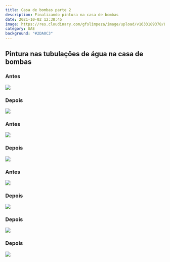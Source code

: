 ```yaml
---
title: Casa de bombas parte 2
description: Finalizando pintura na casa de bombas
date: 2021-10-02 12:38:45
image: https://res.cloudinary.com/gfslimpeza/image/upload/v1633189378/Limpeza%20UAE/casa%20de%20bombas/parte%202/b768a991-d36e-474f-8ca5-38ec88f46238_zpna9y.jpg
category: UAE
background: "#2DA0C3"
---
```

## Pintura nas tubulações de água na casa de bombas

### Antes
![](https://res.cloudinary.com/gfslimpeza/image/upload/v1633189317/Limpeza%20UAE/casa%20de%20bombas/parte%202/d60653ba-bffa-4e0f-8156-1760f51d21fe_dtnrsa.jpg)

### Depois
![](https://res.cloudinary.com/gfslimpeza/image/upload/v1633189279/Limpeza%20UAE/casa%20de%20bombas/parte%202/def6ee5a-9291-490e-98f5-67c98de5e119_xjbja6.jpg)

### Antes
![](https://res.cloudinary.com/gfslimpeza/image/upload/v1633189339/Limpeza%20UAE/casa%20de%20bombas/parte%202/40fecf1a-e0e9-4d7f-84bb-717fc9f48d4f_fip3n3.jpg)

### Depois
![](https://res.cloudinary.com/gfslimpeza/image/upload/v1633189349/Limpeza%20UAE/casa%20de%20bombas/parte%202/97d83eb9-f1de-4c77-b92e-f0a64a65f325_zmddts.jpg)

### Antes
![](https://res.cloudinary.com/gfslimpeza/image/upload/v1633189407/Limpeza%20UAE/casa%20de%20bombas/parte%202/59c0ae52-5f20-4ba0-a1a6-84e8d9d14709_u74fzp.jpg)

### Depois
![](https://res.cloudinary.com/gfslimpeza/image/upload/v1633189302/Limpeza%20UAE/casa%20de%20bombas/parte%202/d22bdbbb-13ca-4308-a5c9-d2f42b431d0f_vywqse.jpg)

### Depois
![](https://res.cloudinary.com/gfslimpeza/image/upload/v1633189378/Limpeza%20UAE/casa%20de%20bombas/parte%202/b768a991-d36e-474f-8ca5-38ec88f46238_zpna9y.jpg)

### Depois
![](https://res.cloudinary.com/gfslimpeza/image/upload/v1633189381/Limpeza%20UAE/casa%20de%20bombas/parte%202/fbd355a3-c1b7-403a-a4d1-d21035e263b9_g8vjsf.jpg)